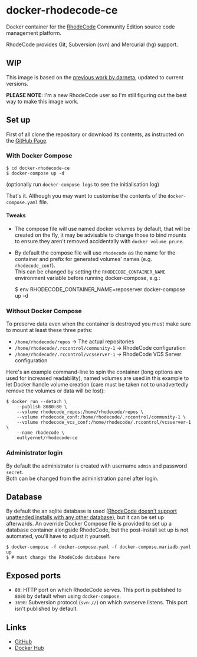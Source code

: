 # docker-rhodecode-ce

Docker container for the [RhodeCode](https://rhodecode.com/) Community Edition source code management platform.

RhodeCode provides Git, Subversion (svn) and Mercurial (hg) support.

## WIP

This image is based on the [previous work by darneta](https://github.com/darneta/rhodecode-ce-dockerized), updated to current versions.

**PLEASE NOTE**: I'm a new RhodeCode user so I'm still figuring out the best way to make this image work.

## Set up

First of all clone the repository or download its contents, as instructed on the [GitHub Page][github].

### With Docker Compose

    $ cd docker-rhodecode-ce
    $ docker-compose up -d

(optionally run `docker-compose logs` to see the initialisation log)

That's it.
Although you may want to customise the contents of the `docker-compose.yaml` file.

#### Tweaks

* The compose file will use named docker volumes by default, that will be created on the fly,
  it may be advisable to change those to bind mounts to ensure they aren't removed accidentally
  with `docker volume prune`.
* By default the compose file will use `rhodecode` as the name for the container and prefix for generated volumes' names (e.g. `rhodecode_conf`).
\
This can be changed by setting the `RHODECODE_CONTAINER_NAME` environment variable before running docker-compose, e.g.:

  $ env RHODECODE_CONTAINER_NAME=reposerver docker-compose up -d

### Without Docker Compose

To preserve data even when the container is destroyed you must make sure to mount at least these three paths:
   - `/home/rhodecode/repos` → The actual repositories
   - `/home/rhodecode/.rccontrol/community-1` → RhodeCode configuration
   - `/home/rhodecode/.rccontrol/vcsserver-1` → RhodeCode VCS Server configuration

Here's an example command-line to spin the container (long options are used for increased readability), named volumes are used in this example to let Docker handle volume creation (care must be taken not to unadvertedly remove the volumes or data will be lost):

    $ docker run --detach \
        --publish 8080:80 \
        --volume rhodecode_repos:/home/rhodecode/repos \
        --volume rhodecode_conf:/home/rhodecode/.rccontrol/community-1 \
        --volume rhodecode_vcs_conf:/home/rhodecode/.rccontrol/vcsserver-1 \
        --name rhodecode \
        outlyernet/rhodecode-ce

### Administrator login

By default the administrator is created with username `admin` and password `secret`.
\
Both can be changed from the administration panel after login.

## Database

By default the an sqlite database is used ([RhodeCode doesn't support unattended
installs with any other database](https://docs.rhodecode.com/RhodeCode-Control/tasks/install-cli.html#unattended-installation)), but it can be set up afterwards.
An override Docker Compose file is provided
to set up a database container alongside RhodeCode, but the post-install set up
is not automated, you'll have to adjust it yourself.

    $ docker-compose -f docker-compose.yaml -f docker-compose.mariadb.yaml up
    $ # must change the RhodeCode database here

## Exposed ports

- `80`: HTTP port on which RhodeCode serves. This port is published to `8080` by default when using `docker-compose`.
- `3690`: Subversion protocol (`svn://`) on which svnserve listens. This port isn't published by default.

## Links

- [GitHub]
- [Docker Hub][dockerhub]

<!-- Aliases for urls -->

[github]: https://github.com/outlyer-net/docker-rhodecode-ce
[dockerhub]: https://hub.docker.com/repository/docker/outlyernet/rhodecode-ce